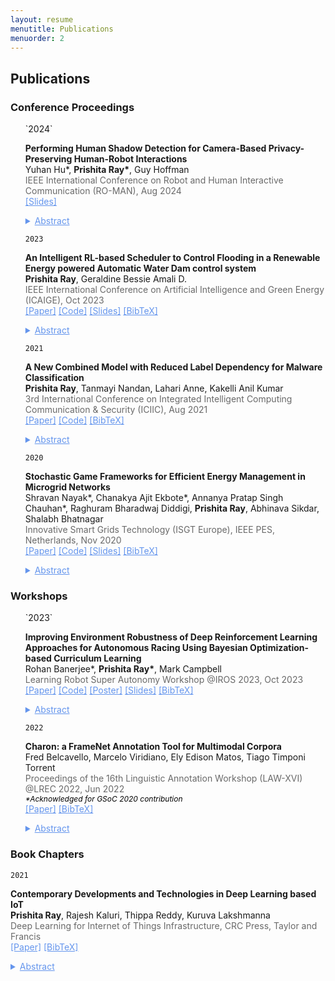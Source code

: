 ```yaml
---
layout: resume
menutitle: Publications
menuorder: 2
---
```

<a></a>
## Publications

### Conference Proceedings

<ol>
`2024`
<div>
<p><b>Performing Human Shadow Detection for Camera-Based Privacy-Preserving Human-Robot Interactions</b>
<br>Yuhan Hu*, <b>Prishita Ray*</b>, Guy Hoffman
<br><a style="font-size: 14px; color:dimgray">IEEE International Conference on Robot and Human Interactive Communication (RO-MAN), Aug 2024</a> 
<br><a href="https://docs.google.com/presentation/d/19xeVP36knUt6FafcNknCALdc3voUVRWH/edit?usp=drive_link&ouid=111359296540203835691&rtpof=true&sd=true" style="color: cornflowerblue;font-size: 14px;text-align: right;">[Slides]</a>
<details><summary style="color: cornflowerblue;font-size: 14px;text-decoration: underline;">Abstract</summary><p><a style="font-size: 14px;">Home robots are envisioned to provide in-home assistance for older adults and other people who may need help with daily tasks. To gather information for inferring user status, robots typically require cameras to detect human subjects, track their positions, and recognize their activities or poses. However, having cameras in personal spaces, such as homes, could pose privacy concerns and risks due to the potential misuse or compromise of personal image data. It can also lead to psychological unease and feelings of insecurity, stemming from the fear of being watched and recorded. To address this issue, this paper proposes a method for preserving privacy based on physically obstructing the robot’s camera image and computer vision methods for detection and tracking of humans in these obstructed images. We present a hardware platform that includes a semi-transparent physical layer in front of the robot’s cameras to obtain privacy-preserving shadow images, and a software framework that uses a pre-trained EfficientNet, retrained with a newly-collected dataset of human shadow images for detecting and tracking human subjects. The testing results reveal that the network achieves reliable accuracy in detecting humans from various distances and angles, and it can be applied to a new subject that it has never seen before. Finally, the algorithm is implemented in a gaze-based human- robot interaction scenario, demonstrating its ability to track humans in real time while preserving privacy.
</a></p></details></p>
</div>

`2023`
<div>
<p><b>An Intelligent RL-based Scheduler to Control Flooding in a Renewable Energy powered Automatic Water Dam control system</b>
<br><b>Prishita Ray</b>, Geraldine Bessie Amali D.
<br><a style="font-size: 14px; color:dimgray">IEEE International Conference on Artificial Intelligence and Green Energy (ICAIGE), Oct 2023</a> 
<br><a href="https://ieeexplore.ieee.org/document/10346395" style="color: cornflowerblue;font-size: 14px;text-align: right;">[Paper]</a> <a href="https://github.com/PRISHIta123/Scheduling_Algorithms_for_Water_Dam_Controller" style="color: cornflowerblue;font-size: 14px;text-align: right;">[Code]</a> <a href="https://docs.google.com/presentation/d/1-KupX07XFWAU4yXprY1rLH8TKw3Uvklu/edit?usp=drive_link&ouid=111359296540203835691&rtpof=true&sd=true" style="color: cornflowerblue;font-size: 14px;text-align: right;">[Slides]</a> <a href="https://PRISHIta123.github.io/bib/5.bib" style="color: cornflowerblue;font-size: 14px;text-align: right;">[BibTeX]</a>
<details><summary style="color: cornflowerblue;font-size: 14px;text-decoration: underline;">Abstract</summary><p><a style="font-size: 14px;">The use of non-renewable energy to operate large-scale systems is proving detrimental to the environment through pollution as well as leading to its depletion. As an alternative, the focus of industries, both private and public, is shifting towards the profitable use of renewable energy sources where it is available in abundance for such purposes. Water dams have been built above rivers to tap this natural resource to supply water to the nearby population. However, in the rainy season, excessive flooding wreaks havoc in the surrounding areas, leading to crop failures, damage to households and dam infrastructure. To counter this problem, this paper proposes an intelligent scheduler for an efficient renewable-energy powered automatic water dam control system which is modelled as a non-convex optimization problem. The scheduler uses the Soft Actor Critic with Emphasized Recent Experience and Prioritized Experience Replay Scheduler (SEPS), as the automatic Reinforcement Learning (RL) based scheduling algorithm to manage flooding in the control system through irrigation, hydroelectricity generation and reservoir storage such that it can sufficiently satisfy the needs of domestic households while also ensuring its efficient working. Simulated sensor readings record the current state of the environment and the proposed scheduler can make decisions based on these environmental variables with less human oversight and great accuracy. Experimental results clearly indicate that the SEPS scheduler outperforms its RL counterpart Proximal Policy Optimization Scheduler (PPOS) and the Natural Evolution Strategies Scheduler (NESS) in terms of average rewards obtained
for managing floods efficiently and using renewable energy to run the control system.</a></p></details></p>
</div>

`2021`
<div>
<p><b>A New Combined Model with Reduced Label Dependency for Malware Classification</b>
<br><b>Prishita Ray</b>, Tanmayi Nandan, Lahari Anne, Kakelli Anil Kumar
<br><a style="font-size: 14px; color:dimgray">3rd International Conference on Integrated Intelligent Computing Communication & Security (ICIIC), Aug 2021</a> 
<br><a href="https://www.atlantis-press.com/proceedings/iciic-21/125960833" style="color: cornflowerblue;font-size: 14px;text-align: right;">[Paper]</a> <a href="https://github.com/PRISHIta123/RAELN" style="color: cornflowerblue;font-size: 14px;text-align: right;">[Code]</a> <a href="https://PRISHIta123.github.io/bib/1.bib" style="color: cornflowerblue;font-size: 14px;text-align: right;">[BibTeX]</a><details><summary style="color: cornflowerblue;font-size: 14px;text-decoration: underline;">Abstract</summary><p><a style="font-size: 14px;">With the technological advancements in recent times, security threats caused by malware are increasing with no bounds. The first step performed by security analysts for the detection and mitigation of malware is its classification. This paper aims to classify network intrusion malware using new-age machine learning techniques with Reduced label dependency and identifies the most effective combination of feature selection and classification technique for this purpose. The proposed model, L2 Regularized Autoencoder Enabled Ladder Networks Classifier (RAELN-Classifier), is developed based on a combinatory analysis of various feature selection techniques like FSFC, variants of autoencoders and semi-supervised classification techniques such as ladder networks. The model is trained and tested over UNSW-NB15 and benchmark NSL-KDD datasets for accurate real time model performance evaluation using overall accuracy as well as per-class accuracy and was found to result in higher accuracy compared to similar baseline and state-of-the-art models.</a></p></details></p>
</div>

`2020`
<p><b>Stochastic Game Frameworks for Efficient Energy Management in Microgrid Networks</b>
<br>Shravan Nayak*, Chanakya Ajit Ekbote*, Annanya Pratap Singh Chauhan*, Raghuram Bharadwaj Diddigi, <b>Prishita Ray</b>, Abhinava Sikdar, Shalabh Bhatnagar
<br><a style="font-size: 14px; color: dimgray;">Innovative Smart Grids Technology (ISGT Europe), IEEE PES, Netherlands, Nov 2020</a>
<br><a href="https://ieeexplore.ieee.org/document/9248952" style="color: cornflowerblue;font-size: 14px;">[Paper]</a> <a href="https://github.com/raghudiddigi/SmartGrids-DynamicPricing" style="color: cornflowerblue;font-size: 14px;">[Code]</a> <a href="https://drive.google.com/file/d/1M6-KN1HnLW-Esumh0SwS5IlRSPnCzLDt/view?usp=drive_link" style="color: cornflowerblue;font-size: 14px;">[Slides]</a> <a href="https://PRISHIta123.github.io/bib/2.bib" style="color: cornflowerblue;font-size: 14px;">[BibTeX]</a> <details><summary style="color: cornflowerblue;font-size: 14px;text-decoration: underline;">Abstract</summary><p><a style="font-size: 14px;">We consider the problem of energy management in microgrid networks. A microgrid is capable of generating power from a renewable resource and is responsible for handling the demands of its dedicated customers. Owing to the variable nature of renewable generation and the demands of the customers, it becomes imperative that each microgrid optimally manages its energy. This involves intelligently scheduling the demands at the customer side, selling (when there is a surplus) and buying (when there is a deficit) the power from its neighboring microgrids depending on its current and future needs. In this work, we formulate the problems of demand and battery scheduling, energy trading and dynamic pricing (where we allow the microgrids to decide the price of the transaction depending on their current configuration of demand and renewable energy) in the framework of stochastic games. Subsequently, we propose a novel approach that makes use of independent learners Deep Q-learning algorithm to solve this problem.</a></p></details></p>
</ol>

### Workshops

<ol>
`2023`
<div>
<p><b>Improving Environment Robustness of Deep Reinforcement Learning Approaches for Autonomous Racing Using Bayesian Optimization-based Curriculum Learning</b>
<br>Rohan Banerjee*, <b>Prishita Ray*</b>, Mark Campbell
<br><a style="font-size: 14px; color:dimgray">Learning Robot Super Autonomy Workshop @IROS 2023, Oct 2023</a>
<br><a href="https://arxiv.org/abs/2312.10557" style="color: cornflowerblue;font-size: 14px;text-align: right;">[Paper]</a> <a href="https://github.com/PRISHIta123/Curriculum_RL_for_Driving" style="color: cornflowerblue;font-size: 14px;text-align: right;">[Code]</a> <a href="https://drive.google.com/file/d/1fXGKir9r_1EzaRv0HqWHmxkEB0n4X23E/view?usp=drive_link" style="color: cornflowerblue;font-size: 14px;text-align: right;">[Poster]</a> <a href="https://docs.google.com/presentation/d/1skxh2Mctxq9yF8HOqAb9whKs9hn3LApB/edit?usp=drive_link&ouid=111359296540203835691&rtpof=true&sd=true" style="color: cornflowerblue;font-size: 14px;text-align: right;">[Slides]</a> <a href="https://PRISHIta123.github.io/bib/6.bib" style="color: cornflowerblue;font-size: 14px;text-align: right;">[BibTeX]</a>
<details><summary style="color: cornflowerblue;font-size: 14px;text-decoration: underline;">Abstract</summary><p><a style="font-size: 14px;">Deep reinforcement learning (RL) approaches have been broadly applied to a large number of robotics tasks, such as robot manipulation and autonomous driving. However, an open problem in deep RL is learning policies that are robust to variations in the environment, which is an important condition for such systems to be deployed into real-world, unstructured settings. Curriculum learning is one approach that has been applied to improve generalization performance in both supervised and reinforcement learning domains, but selecting the appropriate curriculum to achieve robustness can be a user-intensive process. In our work, we show that performing probabilistic inference of the underlying curriculum-reward function using Bayesian Optimization can be a promising technique for finding a robust curriculum. We demonstrate that a curriculum found with Bayesian optimization can outperform a vanilla deep RL agent and a hand-engineered curriculum in the domain of autonomous racing with obstacle avoidance.</a></p></details></p>
</div>


`2022`
<div>
<p><b>Charon: a FrameNet Annotation Tool for Multimodal Corpora</b>
<br>Fred Belcavello, Marcelo Viridiano, Ely Edison Matos, Tiago Timponi Torrent
<br><a style="font-size: 14px; color:dimgray">Proceedings of the 16th Linguistic Annotation Workshop (LAW-XVI) @LREC 2022, Jun 2022</a>
<br><a style="font-size: 12px; color:black"><em>*Acknowledged for GSoC 2020 contribution</em></a>
<br><a href="http://www.lrec-conf.org/proceedings/lrec2022/workshops/LAWXVI/pdf/2022.lawxvi-1.11.pdf" style="color: cornflowerblue;font-size: 14px;text-align: right;">[Paper]</a> <a href="https://PRISHIta123.github.io/bib/4.bib" style="color: cornflowerblue;font-size: 14px;text-align: right;">[BibTeX]</a><details><summary style="color: cornflowerblue;font-size: 14px;text-decoration: underline;">Abstract</summary><p><a style="font-size: 14px;">Multimodality refers to the property of any communication phenomenon where two or more modes – defined as experientially recognized resources for meaning-making shaped by society and culture – are brought into play (Jewitt and Kress, 2003; Kress, 2010; Bateman et al., 2017). This paper approaches the expansion of FrameNet annotation into the multimodal domain, as proposed in Belcavello et al. (2020), by presenting Charon: a semi-automatic, human-in-the-loop tool for annotating static and dynamic images for semantic frames. Charon was developed to meet the following key requirements: (i) compatibility with existing FrameNet software; (ii) annotation of image with FrameNet categories; (iii) linkage of image and textual
annotations.</a></p></details></p>
</div>
</ol>

### Book Chapters
`2021`
<p><b>Contemporary Developments and Technologies in Deep Learning based IoT</b>
<br><b>Prishita Ray</b>, Rajesh Kaluri, Thippa Reddy, Kuruva Lakshmanna
<br><a style="font-size: 14px; color:dimgray;">Deep Learning for Internet of Things Infrastructure, CRC Press, Taylor and Francis</a>
<br><a href="https://www.taylorfrancis.com/chapters/edit/10.1201/9781003032175-3/contemporary-developments-technologies-deep-learning%E2%80%93based-iot-prishita-ray-rajesh-kaluri-thippa-#CC0000dy-praveen-kumar-#CC0000dy-kuruva-lakshmanna" style="color: cornflowerblue;font-size: 14px;">[Paper]</a> <a href="https://PRISHIta123.github.io/bib/3.bib" style="color: cornflowerblue;font-size: 14px;">[BibTeX]</a> <details><summary style="color: cornflowerblue;font-size: 14px;text-decoration: underline;">Abstract</summary><p><a style="font-size: 14px;">Deep Learning and the Internet of Things are two of the most popular technologies today. Any complex application with any kind of input can be modeled using deep neural network architecture. Internet of Things (IoT) has enabled devices to connect with each other and share resources over the Internet. Multimodal input, be it in the form of text, images, video, audio, etc. obtained via sensors on the IoT devices can be processed. Moreover, to reduce computation load, edge computing and cloud-based deployment of applications are being enforced widely. Owing to hardware resource constraints of IoT infrastructure, proper design becomes important to ensure good performance. Security also becomes a key factor when data is shared using the cloud. Therefore, a discussion on current trends, technologies and challenges to be addressed when creating a DL based IoT application is presented below.</a></p></details></p>



